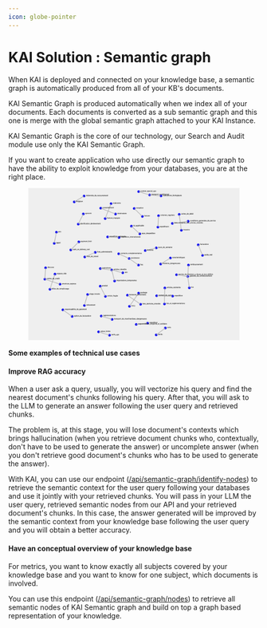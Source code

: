```yaml
---
icon: globe-pointer
---
```


# KAI Solution : Semantic graph

When KAI is deployed and connected on your knowledge base, a semantic graph is automatically produced from all of your KB's documents.

KAI Semantic Graph is produced automatically when we index all of your documents. Each documents is converted as a sub semantic graph and this one is merge with the global semantic graph attached to your KAI Instance.

KAI Semantic Graph is the core of our technology, our Search and Audit module use only the KAI Semantic Graph.

If you want to create application who use directly our semantic graph to have the ability to exploit knowledge from your databases, you are at the right place.

<figure><img src="../.gitbook/assets/image (4).png" alt=""><figcaption></figcaption></figure>

**Some examples of technical use cases**

#### Improve RAG accuracy

When a user ask a query, usually, you will vectorize his query and find the nearest document's chunks following his query. After that, you will ask to the LLM to generate an answer following the user query and retrieved chunks.

The problem is, at this stage, you will lose document's contexts which brings hallucination (when you retrieve document chunks who, contextually, don't have to be used to generate the answer) or uncomplete answer (when you don't retrieve good document's chunks who has to be used to generate the answer).&#x20;

With KAI, you can use our endpoint ([/api/semantic-graph/identify-nodes](https://documenter.getpostman.com/view/30765019/2s9YXcek45#7fcf3cee-611c-4429-ac3e-31c8fc29f100)) to retrieve the semantic context for the user query following your databases and use it jointly with your retrieved chunks. You will pass in your LLM the user query, retrieved semantic nodes from our API and your retrieved document's chunks. In this case, the answer generated will be improved by the semantic context from your knowledge base following the user query and you will obtain a better accuracy.

#### Have an conceptual overview of your knowledge base

For metrics, you want to know exactly all subjects covered by your knowledge base and you want to know for one subject, which documents is involved.

You can use this endpoint ([/api/semantic-graph/nodes](https://documenter.getpostman.com/view/30765019/2s9YXcek45#811547e7-b9b0-4299-b3f1-2d9eb5e17cf9)) to retrieve all semantic nodes of KAI Semantic graph and build on top a graph based representation of your knowledge.



